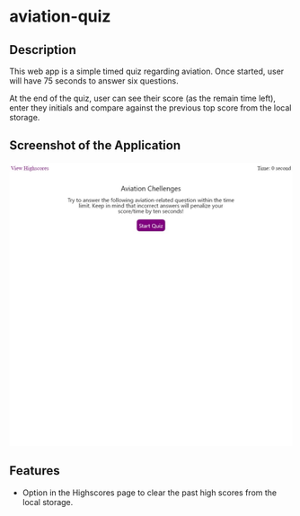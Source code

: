 # aviation-quiz

## Description
This web app is a simple timed quiz regarding aviation. Once started, user will have 75 seconds to answer six questions.

At the end of the quiz, user can see their score (as the remain time left), enter they initials and compare against the previous top score from the local storage.

## Screenshot of the Application

![Screenshot of the Aviation Quiz](assets/img/screenshot.jpeg)

## Features
- Option in the Highscores page to clear the past high scores from the local storage.
